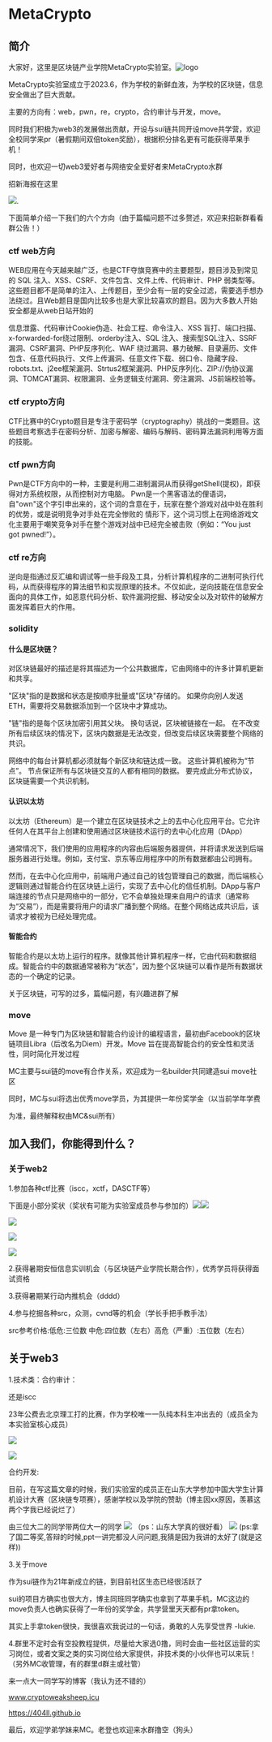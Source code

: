 # MetaCrypto

## 简介

大家好，这里是区块链产业学院MetaCrypto实验室。![logo](./logo.png)

MetaCrypto实验室成立于2023.6，作为学校的新鲜血液，为学校的区块链，信息安全做出了巨大贡献。

主要的方向有：web，pwn，re，crypto，合约审计与开发，move。

同时我们积极为web3的发展做出贡献，开设与sui链共同开设move共学营，欢迎全校同学来pr（暑假期间双倍token奖励），根据积分排名更有可能获得苹果手机！

同时，也欢迎一切web3爱好者与网络安全爱好者来MetaCrypto水群

招新海报在这里

![](./haibao.jpg).

下面简单介绍一下我们的六个方向（由于篇幅问题不过多赘述，欢迎来招新群看看群公告！）

### ctf web方向

WEB应用在今天越来越广泛，也是CTF夺旗竞赛中的主要题型，题目涉及到常见的 SQL 注入、XSS、CSRF、文件包含、文件上传、代码审计、PHP 弱类型等。这些题目都不是简单的注入、上传题目，至少会有一层的安全过滤，需要选手想办法绕过。且Web题目是国内比较多也是大家比较喜欢的题目。因为大多数人开始安全都是从web日站开始的

信息泄露、代码审计Cookie伪造、社会工程、命令注入、XSS 盲打、端口扫描、x-forwarded-for绕过限制、orderby注入、SQL 注入、搜索型SQL注入、SSRF 漏洞、CSRF漏洞、PHP反序列化、WAF 绕过漏洞、暴力破解、目录遍历、文件包含、任意代码执行、文件上传漏洞、任意文件下载、弱口令、隐藏字段、robots.txt、j2ee框架漏洞、Strtus2框架漏洞、PHP反序列化、ZIP://伪协议漏洞、TOMCAT漏洞、权限漏洞、业务逻辑支付漏洞、旁注漏洞、JS前端校验等。

### ctf crypto方向

CTF比赛中的Crypto题目是专注于密码学（cryptography）挑战的一类题目。这些题目考察选手在密码分析、加密与解密、编码与解码、密码算法漏洞利用等方面的技能。

### ctf pwn方向

Pwn是CTF方向中的一种，主要是利用二进制漏洞从而获得getShell(提权)，即获得对方系统权限，从而控制对方电脑。
Pwn是一个黑客语法的俚语词，自"own"这个字引申出来的，这个词的含意在于，玩家在整个游戏对战中处在胜利的优势，或是说明竞争对手处在完全惨败的 情形下，这个词习惯上在网络游戏文化主要用于嘲笑竞争对手在整个游戏对战中已经完全被击败（例如：“You just got pwned!”）。

### ctf re方向

逆向是指通过反汇编和调试等一些手段及工具，分析计算机程序的二进制可执行代码，从而获得程序的算法细节和实现原理的技术。不仅如此，逆向技能在信息安全面向的具体工作，如恶意代码分析、软件漏洞挖掘、移动安全以及对软件的破解方面发挥着巨大的作用。

### solidity

#### 什么是区块链？

对区块链最好的描述是将其描述为一个公共数据库，它由网络中的许多计算机更新和共享。

"区块"指的是数据和状态是按顺序批量或"区块"存储的。 如果你向别人发送 ETH，需要将交易数据添加到一个区块中才算成功。

"链"指的是每个区块加密引用其父块。 换句话说，区块被链接在一起。 在不改变所有后续区块的情况下，区块内数据是无法改变，但改变后续区块需要整个网络的共识。

网络中的每台计算机都必须就每个新区块和链达成一致。 这些计算机被称为“节点”。 节点保证所有与区块链交互的人都有相同的数据。 要完成此分布式协议，区块链需要一个共识机制。

#### 认识以太坊

以太坊（Ethereum）是一个建立在区块链技术之上的去中心化应用平台。它允许任何人在其平台上创建和使用通过区块链技术运行的去中心化应用（DApp）

通常情况下，我们使用的应用程序的内容由后端服务器提供，并将请求发送到后端服务器进行处理。例如，支付宝、京东等应用程序中的所有数据都由公司拥有。

然而，在去中心化应用中，前端用户通过自己的钱包管理自己的数据，而后端核心逻辑则通过智能合约在区块链上运行，实现了去中心化的信任机制。DApp与客户端连接的节点只是网络中的一部分，它不会单独处理来自用户的请求（通常称为“交易”），而是需要将用户的请求广播到整个网络。在整个网络达成共识后，该请求才被视为已经处理完成。

#### 智能合约

智能合约是以太坊上运行的程序。就像其他计算机程序一样，它由代码和数据组成。智能合约中的数据通常被称为“状态”，因为整个区块链可以看作是所有数据状态的一个确定的记录。

关于区块链，可写的过多，篇幅问题，有兴趣进群了解

### move

Move 是一种专门为区块链和智能合约设计的编程语言，最初由Facebook的区块链项目Libra（后改名为Diem）开发。Move 旨在提高智能合约的安全性和灵活性，同时简化开发过程

MC主要与sui链的move有合作关系，欢迎成为一名builder共同建造sui move社区

同时，MC与sui将选出优秀move学员，为其提供一年份奖学金（以当前学年学费

为准，最终解释权由MC&sui所有）



## 加入我们，你能得到什么？

### 关于web2

1.参加各种ctf比赛（iscc，xctf，DASCTF等）

下面是小部分奖状（奖状有可能为实验室成员参与参加的）![](./ljhlanqiao.jpg)![](./ljhiscc.jpg)

![](./fxtiscc.jpg)

![](./zls.jpg)

![](./dasctf.jpg)

2.获得暑期安恒信息实训机会（与区块链产业学院长期合作），优秀学员将获得面试资格

3.获得暑期某行动内推机会（dddd）

4.参与挖掘各种src，众测，cvnd等的机会（学长手把手教手法）

src参考价格:低危:三位数 中危:四位数（左右）高危（严重）:五位数（左右）

## 关于web3

1.技术类：合约审计：

还是iscc

23年公费去北京理工打的比赛，作为学校唯一一队纯本科生冲出去的（成员全为本实验室核心成员）

![](./iscc.jpg)

![](./isccp.jpg)

合约开发:

目前，在写这篇文章的时候，我们实验室的成员正在山东大学参加中国大学生计算机设计大赛（区块链专项赛），感谢学校以及学院的赞助（博主因xx原因，羡慕这两个字我已经说烂了）

由三位大二的同学带两位大一的同学
![](./jishe.jpg)
（ps：山东大学真的很好看）
![](./shandong.jpg)
(ps:拿了国二等奖,答辩的时候,ppt一讲完都没人问问题,我猜是因为我讲的太好了(就是这样))

3.关于move

作为sui链作为21年新成立的链，到目前社区生态已经很活跃了

sui的项目方确实也很大方，博主同班同学确实也拿到了苹果手机，MC这边的move负责人也确实获得了一年份的奖学金，共学营里天天都有pr拿token。

其实上手拿token很快，我很喜欢我说过的一句话，勇敢的人先享受世界 -lukie.

4.群里不定时会有空投教程提供，尽量给大家选0撸，同时会由一些社区运营的实习岗位，或者文案之类的实习岗位给大家提供，非技术类的小伙伴也可以来玩！（另外MC收管理，有的群里d群主或社管）

来一点大一同学写的博客（我认为还不错的）

www.cryptoweaksheep.icu

https://404ll.github.io

最后，欢迎学弟学妹来MC。老登也欢迎来水群撸空（狗头）
